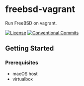 # freebsd-vagrant

Run FreeBSD on vagrant.

[![License](https://img.shields.io/badge/License-BSD%202--Clause-orange.svg)](https://opensource.org/licenses/BSD-2-Clause) [![Conventional Commits](https://img.shields.io/badge/Conventional%20Commits-1.0.0-yellow.svg)](https://conventionalcommits.org)

## Getting Started

### Prerequisites

- macOS host
- virtualbox
